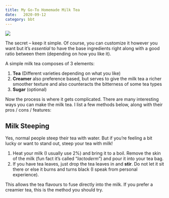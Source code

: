 ```yaml
---
title: My Go-To Homemade Milk Tea
date:   2020-09-12
category: bbt
---
```

![][image-1]

The secret – keep it simple. Of course, you can customize it however you want but it’s *essential* to have the base ingredients right along with a good ratio between them (depending on how you like it).

A simple milk tea composes of 3 elements:

1. **Tea** (Different varieties depending on what you like)
2. **Creamer** also preference based, but serves to give the milk tea a richer smoother texture and also counteracts the bitterness of some tea types
3. **Sugar** (optional)

Now the process is where it gets complicated. There are many interesting ways you can make the milk tea. I list a few methods below, along with their pros / cons / features:

## Milk Steeping

Yes, normal people steep their tea with water. But if you’re feeling a bit lucky or want to stand out, steep your tea with milk!

1. Heat your milk (I usually use 2%) and bring it to a boil. Remove the skin of the milk (fun fact it’s called “*lactoderm*”) and pour it into your tea bag.
2. If you have tea leaves, just drop the tea leaves in and **stir**. Do not let it sit there or else it burns and turns black (I speak from personal experience).

This allows the tea flavours to fuse directly into the milk. If you prefer a creamier tea, this is the method you should try.

[image-1]:	https://www.freeimageslive.co.uk/image/view/11627/_original